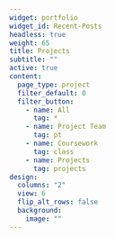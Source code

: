 ```yaml
---
widget: portfolio
widget_id: Recent-Posts
headless: true
weight: 65
title: Projects
subtitle: ""
active: true
content:
  page_type: project
  filter_default: 0
  filter_button:
    - name: All
      tag: *
    - name: Project Team
      tag: pt
    - name: Coursework
      tag: class
    - name: Projects
      tag: projects
design:
  columns: "2"
  view: 6
  flip_alt_rows: false
  background:
    image: ""
---
```

